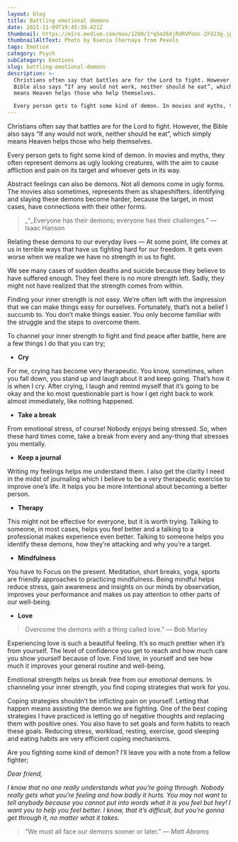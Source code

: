 ```yaml
---
layout: blog
title: Battling emotional demons
date: 2021-11-09T19:45:39.421Z
thumbnail: https://miro.medium.com/max/1280/1*q5m26XjRdRVPoUc-2FdJ3g.jpeg
thumbnailAltText: Photo by Ksenia Chernaya from Pexels
tags: Emotion
category: Psych
subCategory: Emotions
slug: battling-emotional-demons
description: >-
  Christians often say that battles are for the Lord to fight. However, the
  Bible also says “If any would not work, neither should he eat”, which simply
  means Heaven helps those who help themselves.

  Every person gets to fight some kind of demon. In movies and myths, they often represent demons as ugly looking creatures, with the aim to cause affliction and pain on its target and whoever gets in its way.
---
```

Christians often say that battles are for the Lord to fight. However, the Bible also says “If any would not work, neither should he eat”, which simply means Heaven helps those who help themselves.

Every person gets to fight some kind of demon. In movies and myths, they often represent demons as ugly looking creatures, with the aim to cause affliction and pain on its target and whoever gets in its way.

Abstract feelings can also be demons. Not all demons come in ugly forms. The movies also sometimes, represents them as shapeshifters. Identifying and slaying these demons become harder, because the target, in most cases, have connections with their other forms.

> _“_Everyone has their demons; everyone has their challenges.” — Isaac Hanson

Relating these demons to our everyday lives — At some point, life comes at us in terrible ways that have us fighting hard for our freedom. It gets even worse when we realize we have no strength in us to fight.

We see many cases of sudden deaths and suicide because they believe to have suffered enough. They feel there is no more strength left. Sadly, they might not have realized that the strength comes from within.

Finding your inner strength is not easy. We’re often left with the impression that we can make things easy for ourselves. Fortunately, that’s not a belief I succumb to. You don’t make things easier. You only become familiar with the struggle and the steps to overcome them.

To channel your inner strength to fight and find peace after battle, here are a few things I do that you can try;

-   **Cry**

For me, crying has become very therapeutic. You know, sometimes, when you fall down, you stand up and laugh about it and keep going. That’s how it is when I cry. After crying, I laugh and remind myself that it’s going to be okay and the ko most questionable part is how I get right back to work almost immediately, like nothing happened.

-   **Take a break**

From emotional stress, of course! Nobody enjoys being stressed. So, when these hard times come, take a break from every and any-thing that stresses you mentally.

-   **Keep a journal**

Writing my feelings helps me understand them. I also get the clarity I need in the midst of journaling which I believe to be a very therapeutic exercise to improve one’s life. It helps you be more intentional about becoming a better person.

-   **Therapy**

This might not be effective for everyone, but it is worth trying. Talking to someone, in most cases, helps you feel better and a talking to a professional makes experience even better. Talking to someone helps you identify these demons, how they’re attacking and why you’re a target.

-   **Mindfulness**

You have to Focus on the present. Meditation, short breaks, yoga, sports are friendly approaches to practicing mindfulness. Being mindful helps reduce stress, gain awareness and insights on our minds by observation, improves your performance and makes us pay attention to other parts of our well-being.

-   **Love**

> Overcome the demons with a thing called love.” — Bob Marley

Experiencing love is such a beautiful feeling. It’s so much prettier when it’s from yourself. The level of confidence you get to reach and how much care you show yourself because of love. Find love, in yourself and see how much it improves your general routine and well-being.

Emotional strength helps us break free from our emotional demons. In channeling your inner strength, you find coping strategies that work for you.

Coping strategies shouldn’t be inflicting pain on yourself. Letting that happen means assisting the demon we are fighting. One of the best coping strategies I have practiced is letting go of negative thoughts and replacing them with positive ones. You also have to set goals and form habits to reach these goals. Reducing stress, workload, resting, exercise, good sleeping and eating habits are very efficient coping mechanisms.

Are you fighting some kind of demon? I’ll leave you with a note from a fellow fighter;

_Dear friend,_

_I know that no one really understands what you’re going through. Nobody really gets what you’re feeling and how badly it hurts. You may not want to tell anybody because you cannot put into words what it is you feel but hey! I want you to help you feel better. I know, that it’s difficult, but you’re gonna get through it, no matter what it takes._

> “We must all face our demons sooner or later.” _— Matt Abrams_